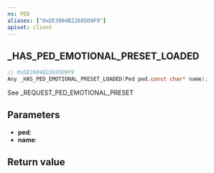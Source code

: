 ```yaml
---
ns: PED
aliases: ["0xDE3904B22695D9F9"]
apiset: client
---
```

## _HAS_PED_EMOTIONAL_PRESET_LOADED

```c
// 0xDE3904B22695D9F9
Any _HAS_PED_EMOTIONAL_PRESET_LOADED(Ped ped,const char* name);
```

See _REQUEST_PED_EMOTIONAL_PRESET

## Parameters
* **ped**:
* **name**:

## Return value

